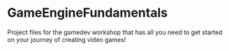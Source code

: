 # GameEngineFundamentals
Project files for the gamedev workshop that has all you need to get started on your journey of creating video games!
